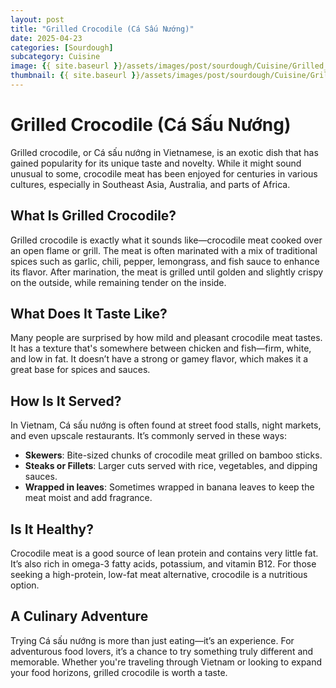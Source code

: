 ```yaml
---
layout: post
title: "Grilled Crocodile (Cá Sấu Nướng)"
date: 2025-04-23
categories: [Sourdough]
subcategory: Cuisine
image: {{ site.baseurl }}/assets/images/post/sourdough/Cuisine/Grilled_Crocodile_(Cá_Sấu_Nướng).jpg
thumbnail: {{ site.baseurl }}/assets/images/post/sourdough/Cuisine/Grilled_Crocodile_(Cá_Sấu_Nướng).jpg
---
```

# Grilled Crocodile (Cá Sấu Nướng)

Grilled crocodile, or Cá sấu nướng in Vietnamese, is an exotic dish that has gained popularity for its unique taste and novelty. While it might sound unusual to some, crocodile meat has been enjoyed for centuries in various cultures, especially in Southeast Asia, Australia, and parts of Africa.

## What Is Grilled Crocodile?

Grilled crocodile is exactly what it sounds like—crocodile meat cooked over an open flame or grill. The meat is often marinated with a mix of traditional spices such as garlic, chili, pepper, lemongrass, and fish sauce to enhance its flavor. After marination, the meat is grilled until golden and slightly crispy on the outside, while remaining tender on the inside.

## What Does It Taste Like?

Many people are surprised by how mild and pleasant crocodile meat tastes. It has a texture that's somewhere between chicken and fish—firm, white, and low in fat. It doesn’t have a strong or gamey flavor, which makes it a great base for spices and sauces.

## How Is It Served?

In Vietnam, Cá sấu nướng is often found at street food stalls, night markets, and even upscale restaurants. It’s commonly served in these ways:

- **Skewers**: Bite-sized chunks of crocodile meat grilled on bamboo sticks.
- **Steaks or Fillets**: Larger cuts served with rice, vegetables, and dipping sauces.
- **Wrapped in leaves**: Sometimes wrapped in banana leaves to keep the meat moist and add fragrance.

## Is It Healthy?

Crocodile meat is a good source of lean protein and contains very little fat. It’s also rich in omega-3 fatty acids, potassium, and vitamin B12. For those seeking a high-protein, low-fat meat alternative, crocodile is a nutritious option.

## A Culinary Adventure

Trying Cá sấu nướng is more than just eating—it’s an experience. For adventurous food lovers, it’s a chance to try something truly different and memorable. Whether you're traveling through Vietnam or looking to expand your food horizons, grilled crocodile is worth a taste.
